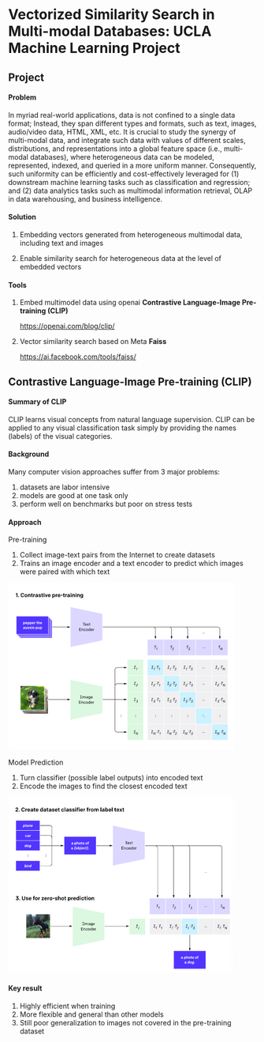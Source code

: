 # Vectorized Similarity Search in Multi-modal Databases: UCLA Machine Learning Project 

## Project

#### Problem

In myriad real-world applications, data is not confined to a single data format; Instead, they span different types and formats, such as text, images, audio/video data, HTML, XML, etc. It is crucial to study the synergy of multi-modal data, and integrate such data with values of different scales, distributions, and representations into a global feature space (i.e., multi-modal databases), where heterogeneous data can be modeled, represented, indexed, and queried in a more uniform manner. Consequently, such uniformity can be efficiently and cost-effectively leveraged for (1) downstream machine learning tasks such as classification and regression; and (2) data analytics tasks such as multimodal information retrieval, OLAP in data warehousing, and business intelligence.

#### Solution

1. Embedding vectors generated from heterogeneous multimodal data, including text and images

2. Enable similarity search for heterogeneous data at the level of embedded vectors

#### Tools

1. Embed multimodel data using openai **Contrastive Language-Image Pre-training (CLIP)** 

   https://openai.com/blog/clip/

2. Vector similarity search based on Meta **Faiss**

   https://ai.facebook.com/tools/faiss/



## Contrastive Language-Image Pre-training (CLIP)

#### Summary of CLIP

CLIP learns visual concepts from natural language supervision. CLIP can be applied to any visual classification task simply by providing the names (labels) of the visual categories. 

#### Background

Many computer vision approaches suffer from 3 major problems:

1. datasets are labor intensive
2. models are good at one task only 
3. perform well on benchmarks but poor on stress tests

#### Approach

Pre-training

1. Collect image-text pairs from the Internet to create datasets
2. Trains an image encoder and a text encoder to predict which images were paired with which text

<img src="image/pre-training.png" alt="pre-training" style="zoom:50%;" />

Model Prediction

1. Turn classifier (possible label outputs) into encoded text 
2. Encode the images to find the closest encoded text

<img src="image/prediction.png" alt="prediciton" style="zoom:50%;" />

#### Key result 

1. Highly efficient when training 
2. More flexible and general than other models 
3. Still poor generalization to images not covered in the pre-training dataset 

